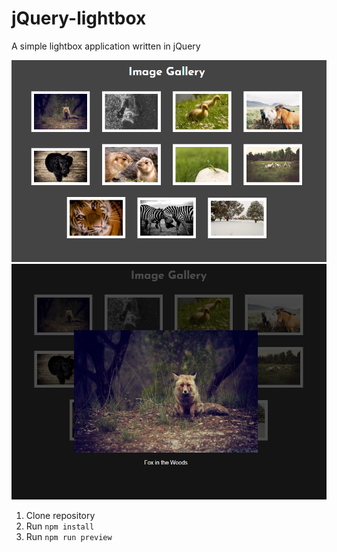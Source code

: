 # jQuery-lightbox
A simple lightbox application written in jQuery

![Screenshot](/images/screenshot.png)
![Screenshot](/images/lightbox_fox.png)

1. Clone repository
2. Run `npm install`
3. Run `npm run preview`
